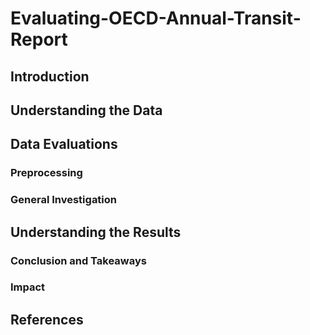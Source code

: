 # Evaluating-OECD-Annual-Transit-Report

## Introduction

## Understanding the Data

## Data Evaluations

### Preprocessing

### General Investigation

## Understanding the Results

### Conclusion and Takeaways

### Impact

## References
